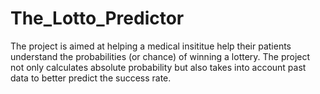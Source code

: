 # The_Lotto_Predictor

The project is aimed at helping a medical insititue help their patients understand the probabilities (or chance) of winning a lottery. The project not only calculates absolute probability but also takes into account past data to better predict the success rate.

